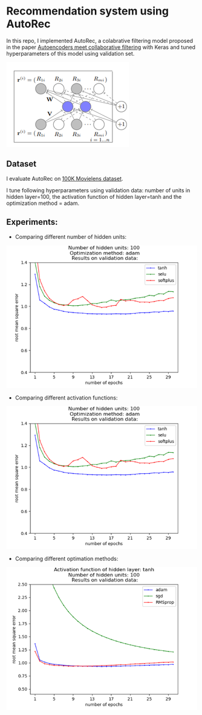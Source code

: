 # Recommendation system using AutoRec
In this repo, I implemented AutoRec, a colabrative filtering model proposed in the paper [Autoencoders meet collaborative filtering](http://users.cecs.anu.edu.au/~u5098633/papers/www15.pdf) with Keras and tuned hyperparameters of this model using validation set.


![](/autorec.png)

## Dataset
I evaluate AutoRec on [100K Movielens dataset](https://grouplens.org/datasets/movielens/100k/).

I tune following hyperparameters using validation data: number of units in hidden layer=100, the activation function of hidden layer=tanh and the optimization method = adam. 

## Experiments:
- Comparing different number of hidden units:


![](/test_case_activation_100_adam.png)

- Comparing different activation functions:


![](/test_case_activation_100_adam.png)


- Comparing different optimation methods:

![](/test_case_optimizer_tanh_100.png)
